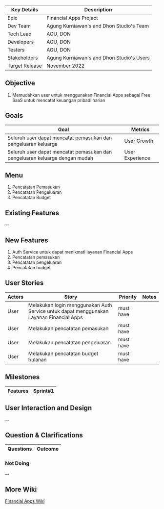 | Key Details | Description |
| ------------- | ------------- |
| Epic | Financial Apps Project |
| Dev Team | Agung Kurniawan's and Dhon Studio's Team |
| Tech Lead | AGU, DON |
| Developers | AGU, DON |
| Testers | AGU, DON |
| Stakeholders | Agung Kurniawan's and Dhon Studio's Users |
| Target Release | November 2022 |

## Objective
1. Memudahkan user untuk menggunakan Financial Apps sebagai Free SaaS untuk mencatat keuangan pribadi harian

## Goals
| Goal | Metrics |
| ------------- | ------------- |
| Seluruh user dapat mencatat pemasukan dan pengeluaran keluarga | User Growth |
| Seluruh user dapat mencatat pemasukan dan pengeluaran keluarga dengan mudah | User Experience |

## Menu
1. Pencatatan Pemasukan
1. Pencatatan Pengeluaran
1. Pencatatan Budget

## Existing Features
--

## New Features
1. Auth Service untuk dapat menikmati layanan Financial Apps
2. Pencatatan pemasukan
3. Pencatatan pengeluaran
4. Pencatatan budget 

## User Stories
| Actors | Story | Priority | Notes |
| ------------- | ------------- | ------------- | ------------- |
| User | Melakukan login menggunakan Auth Service untuk dapat menggunakan Layanan Financial Apps | must have | |
| User | Melakukan pencatatan pemasukan | must have | |
| User | Melakukan pencatatan pengeluaran | must have | |
| User | Melakukan pencatatan budget bulanan | must have | |

## Milestones
| Features | Sprint#1 |
| ------------- | ------------- |

## User Interaction and Design
--

## Question & Clarifications
| Questions | Outcome|
| ------------- | ------------- |

### Not Doing
--

## More Wiki
[Financial Apps Wiki](https://github.com/dhonstudio/financial_apps/wiki) 

